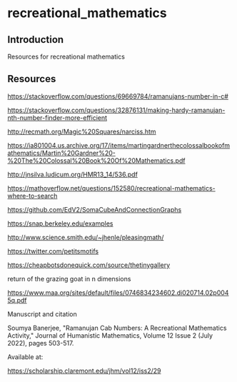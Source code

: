 # recreational_mathematics


## Introduction

Resources for recreational mathematics


## Resources

https://stackoverflow.com/questions/69669784/ramanujans-number-in-c#

https://stackoverflow.com/questions/32876131/making-hardy-ramanujan-nth-number-finder-more-efficient

http://recmath.org/Magic%20Squares/narciss.htm

https://ia801004.us.archive.org/17/items/martingardnerthecolossalbookofmathematics/Martin%20Gardner%20-%20The%20Colossal%20Book%20Of%20Mathematics.pdf

http://jnsilva.ludicum.org/HMR13_14/536.pdf

https://mathoverflow.net/questions/152580/recreational-mathematics-where-to-search

https://github.com/EdV2/SomaCubeAndConnectionGraphs

https://snap.berkeley.edu/examples

http://www.science.smith.edu/~jhenle/pleasingmath/

https://twitter.com/petitsmotifs

https://cheapbotsdonequick.com/source/thetinygallery

return of the grazing goat in n dimensions

https://www.maa.org/sites/default/files/0746834234602.di020714.02p0045q.pdf

Manuscript and citation

Soumya Banerjee, "Ramanujan Cab Numbers: A Recreational Mathematics Activity," Journal of Humanistic Mathematics, Volume 12 Issue 2 (July 2022), pages 503-517.

Available at:

https://scholarship.claremont.edu/jhm/vol12/iss2/29

